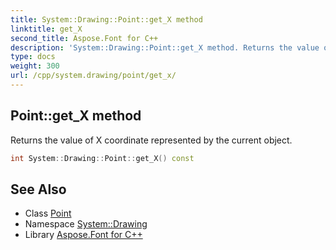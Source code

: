 ```yaml
---
title: System::Drawing::Point::get_X method
linktitle: get_X
second_title: Aspose.Font for C++
description: 'System::Drawing::Point::get_X method. Returns the value of X coordinate represented by the current object in C++.'
type: docs
weight: 300
url: /cpp/system.drawing/point/get_x/
---
```

## Point::get_X method


Returns the value of X coordinate represented by the current object.

```cpp
int System::Drawing::Point::get_X() const
```

## See Also

* Class [Point](../)
* Namespace [System::Drawing](../../)
* Library [Aspose.Font for C++](../../../)
